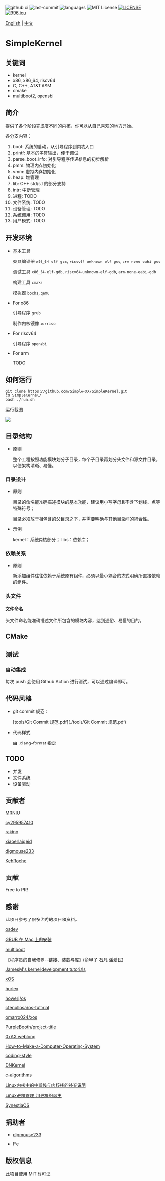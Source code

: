 ![github ci](https://github.com/Simple-XX/SimpleKernel/workflows/CMake/badge.svg) ![last-commit](https://img.shields.io/github/last-commit/google/skia.svg) ![languages](https://img.shields.io/github/languages/count/badges/shields.svg) ![MIT License](https://img.shields.io/github/license/mashape/apistatus.svg) [![LICENSE](https://img.shields.io/badge/license-Anti%20996-blue.svg)](https://github.com/996icu/996.ICU/blob/master/LICENSE) [![996.icu](https://img.shields.io/badge/link-996.icu-red.svg)](https://996.icu)

[English](./README_en.md) | [中文](./README.md)

# SimpleKernel

## 关键词

- kernel
- x86, x86_64, riscv64
- C, C++, AT&T ASM
- cmake
- multiboot2, opensbi

## 简介

提供了各个阶段完成度不同的内核，你可以从自己喜欢的地方开始。

各分支内容：

1. boot: 系统的启动，从引导程序到内核入口
2. printf: 基本的字符输出，便于调试
3. parse_boot_info: 对引导程序传递信息的初步解析
4. pmm: 物理内存初始化
5. vmm: 虚拟内存初始化
6. heap: 堆管理
7. lib: C++ std/stl 的部分支持
8. intr: 中断管理
9. 进程: TODO
10. 文件系统: TODO
11. 设备管理: TODO
12. 系统调用: TODO
13. 用户模式: TODO

## 开发环境

- 基本工具

    交叉编译器 `x86_64-elf-gcc`, `riscv64-unknown-elf-gcc`, `arm-none-eabi-gcc`

    调试工具 `x86_64-elf-gdb`, `riscv64-unknown-elf-gdb`, `arm-none-eabi-gdb`

    构建工具 `cmake`

    模拟器 `bochs`, `qemu`

- For x86

    引导程序 `grub`
    
    制作内核镜像 `xorriso`
    
- For riscv64

    引导程序 `opensbi`
    
- For arm

    TODO

## 如何运行

```shell
git clone https://github.com/Simple-XX/SimpleKernel.git
cd SimpleKernel/
bash ./run.sh
```

运行截图

![](https://tva1.sinaimg.cn/large/00831rSTly1gdl6j8bxw7j317s0u0td9.jpg)

## 目录结构

- 原则

    整个工程按照功能模块划分子目录，每个子目录再划分头文件和源文件目录，以便架构清晰、易懂。

### 目录设计

- 原则

    目录的命名能准确描述模块的基本功能，建议用小写字母且不含下划线、点等特殊符号；

    目录必须放于相包含的父目录之下，并需要明确与其他目录间的耦合性。

- 示例

	kernel：系统内核部分；
	libs：依赖库；

### 依赖关系

- 原则

    新添加组件往往依赖于系统原有组件，必须以最小耦合的方式明确所直接依赖的组件。

### 头文件

#### 文件命名

头文件命名能准确描述文件所包含的模块内容，达到通俗、易懂的目的。

## CMake

## 测试

### 自动集成

每次 push 会使用 Github Action 进行测试，可以通过编译即可。

## 代码风格

- git commit 规范：

    [tools/Git Commit 规范.pdf](./tools/Git Commit 规范.pdf)

- 代码样式

    由 .clang-format 指定

## TODO

- 并发
- 文件系统
- 设备驱动

## 贡献者

[MRNIU](https://github.com/MRNIU)

[cy295957410](https://github.com/cy295957410)

[rakino](https://github.com/rakino)

[xiaoerlaigeid](https://github.com/xiaoerlaigeid)

[digmouse233](https://github.com/digmouse233)

[KehRoche](https://github.com/KehRoche)

## 贡献

Free to PR!

## 感谢

此项目参考了很多优秀的项目和资料。

[osdev](https://wiki.osdev.org)

[GRUB 在 Mac 上的安装](https://wiki.osdev.org/GRUB#Installing_GRUB_2_on_OS_X)

[multiboot](https://www.gnu.org/software/grub/manual/multiboot/multiboot.html)

《程序员的自我修养--链接、装载与库》(俞甲子 石凡 潘爱民)

[JamesM's kernel development tutorials](http://www.jamesmolloy.co.uk/tutorial_html/1.-Environment%20setup.html)

[xOS](https://github.com/fengleicn/xOS)

[hurlex](http://wiki.0xffffff.org/posts/hurlex-8.html)

[howerj/os](https://github.com/howerj/os)

[cfenollosa/os-tutorial](https://github.com/cfenollosa/os-tutorial)

[omarrx024/xos](https://github.com/omarrx024/xos)

[PurpleBooth/project-title](https://gist.github.com/PurpleBooth/109311bb0361f32d87a2%23project-title)

[0xAX weblong](http://0xax.blogspot.com/search/label/asm)

[How-to-Make-a-Computer-Operating-System](https://github.com/SamyPesse/How-to-Make-a-Computer-Operating-System)

[coding-style](https://www.kernel.org/doc/Documentation/process/coding-style.rst)

[DNKernel](https://github.com/morimolymoly/DNKernel)

[c-algorithms](https://github.com/fragglet/c-algorithms)

[Linux内核中的中断栈与内核栈的补充说明](http://blog.chinaunix.net/uid-23769728-id-3077874.html)

[Linux进程管理 (1)进程的诞生](https://www.cnblogs.com/arnoldlu/p/8466928.html)

[SynestiaOS](https://github.com/SynestiaOS/SynestiaOS)

## 捐助者

- [digmouse233](https://github.com/digmouse233)

- l*e

## 版权信息

此项目使用 MIT 许可证

